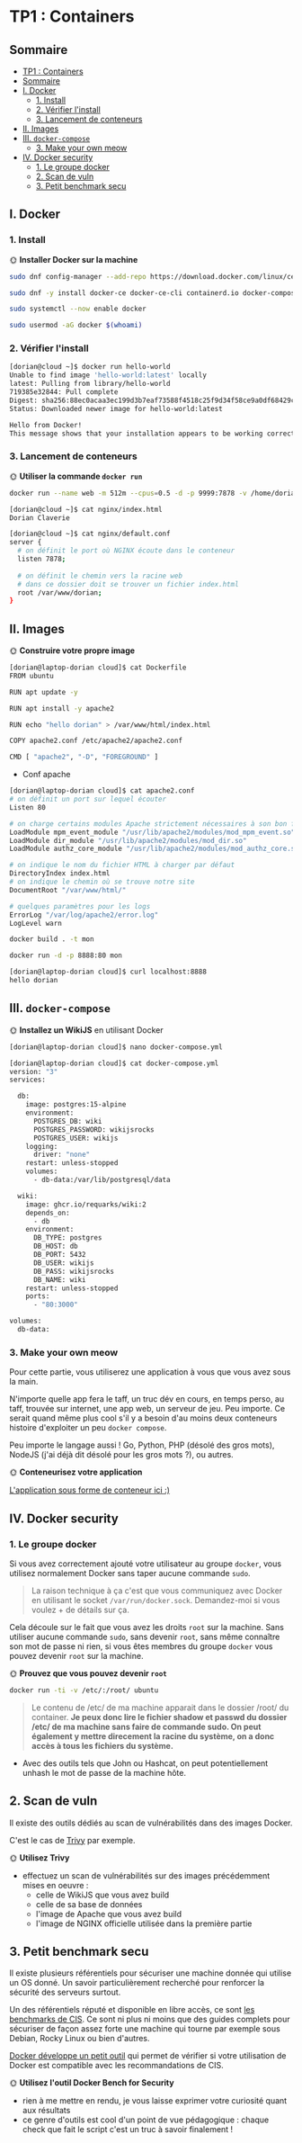 # TP1 : Containers

## Sommaire

- [TP1 : Containers](#tp1--containers)
- [Sommaire](#sommaire)
- [I. Docker](#i-docker)
  - [1. Install](#1-install)
  - [2. Vérifier l'install](#2-vérifier-linstall)
  - [3. Lancement de conteneurs](#3-lancement-de-conteneurs)
- [II. Images](#ii-images)
- [III. `docker-compose`](#iii-docker-compose)
  - [3. Make your own meow](#3-make-your-own-meow)
- [IV. Docker security](#iv-docker-security)
  - [1. Le groupe docker](#1-le-groupe-docker)
  - [2. Scan de vuln](#2-scan-de-vuln)
  - [3. Petit benchmark secu](#3-petit-benchmark-secu)

## I. Docker

### 1. Install

🌞 **Installer Docker sur la machine**

```bash
sudo dnf config-manager --add-repo https://download.docker.com/linux/centos/docker-ce.repo
```

```bash
sudo dnf -y install docker-ce docker-ce-cli containerd.io docker-compose-plugin
```

```bash
sudo systemctl --now enable docker
```

```bash
sudo usermod -aG docker $(whoami)
```

### 2. Vérifier l'install

```bash
[dorian@cloud ~]$ docker run hello-world
Unable to find image 'hello-world:latest' locally
latest: Pulling from library/hello-world
719385e32844: Pull complete 
Digest: sha256:88ec0acaa3ec199d3b7eaf73588f4518c25f9d34f58ce9a0df68429c5af48e8d
Status: Downloaded newer image for hello-world:latest

Hello from Docker!
This message shows that your installation appears to be working correctly.
```

### 3. Lancement de conteneurs

🌞 **Utiliser la commande `docker run`**

```bash
docker run --name web -m 512m --cpus=0.5 -d -p 9999:7878 -v /home/dorian/nginx/index.html:/var/www/dorian/index.html -v /home/dorian/nginx/default.conf:/etc/nginx/conf.d/toto.conf nginx
```

```bash
[dorian@cloud ~]$ cat nginx/index.html 
Dorian Claverie
```

```bash
[dorian@cloud ~]$ cat nginx/default.conf 
server {
  # on définit le port où NGINX écoute dans le conteneur
  listen 7878;
  
  # on définit le chemin vers la racine web
  # dans ce dossier doit se trouver un fichier index.html
  root /var/www/dorian; 
}
```

## II. Images

🌞 **Construire votre propre image**

```bash
[dorian@laptop-dorian cloud]$ cat Dockerfile 
FROM ubuntu

RUN apt update -y

RUN apt install -y apache2

RUN echo "hello dorian" > /var/www/html/index.html 

COPY apache2.conf /etc/apache2/apache2.conf

CMD [ "apache2", "-D", "FOREGROUND" ]
```

- Conf apache

```bash
[dorian@laptop-dorian cloud]$ cat apache2.conf 
# on définit un port sur lequel écouter
Listen 80

# on charge certains modules Apache strictement nécessaires à son bon fonctionnement
LoadModule mpm_event_module "/usr/lib/apache2/modules/mod_mpm_event.so"
LoadModule dir_module "/usr/lib/apache2/modules/mod_dir.so"
LoadModule authz_core_module "/usr/lib/apache2/modules/mod_authz_core.so"

# on indique le nom du fichier HTML à charger par défaut
DirectoryIndex index.html
# on indique le chemin où se trouve notre site
DocumentRoot "/var/www/html/"

# quelques paramètres pour les logs
ErrorLog "/var/log/apache2/error.log"
LogLevel warn
```

```bash
docker build . -t mon
```

```bash
docker run -d -p 8888:80 mon
```

```bash
[dorian@laptop-dorian cloud]$ curl localhost:8888
hello dorian
```

## III. `docker-compose`

🌞 **Installez un WikiJS** en utilisant Docker

```bash
[dorian@laptop-dorian cloud]$ nano docker-compose.yml
```

```bash
[dorian@laptop-dorian cloud]$ cat docker-compose.yml
version: "3"
services:

  db:
    image: postgres:15-alpine
    environment:
      POSTGRES_DB: wiki
      POSTGRES_PASSWORD: wikijsrocks
      POSTGRES_USER: wikijs
    logging:
      driver: "none"
    restart: unless-stopped
    volumes:
      - db-data:/var/lib/postgresql/data

  wiki:
    image: ghcr.io/requarks/wiki:2
    depends_on:
      - db
    environment:
      DB_TYPE: postgres
      DB_HOST: db
      DB_PORT: 5432
      DB_USER: wikijs
      DB_PASS: wikijsrocks
      DB_NAME: wiki
    restart: unless-stopped
    ports:
      - "80:3000"

volumes:
  db-data:
```

### 3. Make your own meow

Pour cette partie, vous utiliserez une application à vous que vous avez sous la main.

N'importe quelle app fera le taff, un truc dév en cours, en temps perso, au taff, trouvée sur internet, une app web, un serveur de jeu. Peu importe. Ce serait quand même plus cool s'il y a besoin d'au moins deux conteneurs histoire d'exploiter un peu `docker compose`.

Peu importe le langage aussi ! Go, Python, PHP (désolé des gros mots), NodeJS (j'ai déjà dit désolé pour les gros mots ?), ou autres.

🌞 **Conteneurisez votre application**

 [L'application sous forme de conteneur ici :)](./app)

## IV. Docker security

### 1. Le groupe docker

Si vous avez correctement ajouté votre utilisateur au groupe `docker`, vous utilisez normalement Docker sans taper aucune commande `sudo`.

> La raison technique à ça c'est que vous communiquez avec Docker en utilisant le socket `/var/run/docker.sock`. Demandez-moi si vous voulez + de détails sur ça.

Cela découle sur le fait que vous avez les droits `root` sur la machine. Sans utiliser aucune commande `sudo`, sans devenir `root`, sans même connaître son mot de passe ni rien, si vous êtes membres du groupe `docker` vous pouvez devenir `root` sur la machine.

🌞 **Prouvez que vous pouvez devenir `root`**

```bash
docker run -ti -v /etc/:/root/ ubuntu
```

> Le contenu de /etc/ de ma machine apparait dans le dossier /root/ du container.
**Je peux donc lire le fichier shadow et passwd du dossier /etc/ de ma machine sans faire de commande sudo. On peut également y mettre direcement la racine du système, on a donc accès à tous les fichiers du système.**

- Avec des outils tels que John ou Hashcat, on peut potentiellement unhash le mot de passe de la machine hôte.

## 2. Scan de vuln

Il existe des outils dédiés au scan de vulnérabilités dans des images Docker.

C'est le cas de [Trivy](https://github.com/aquasecurity/trivy) par exemple.

🌞 **Utilisez Trivy**

- effectuez un scan de vulnérabilités sur des images précédemment mises en oeuvre :
  - celle de WikiJS que vous avez build
  - celle de sa base de données
  - l'image de Apache que vous avez build
  - l'image de NGINX officielle utilisée dans la première partie

## 3. Petit benchmark secu

Il existe plusieurs référentiels pour sécuriser une machine donnée qui utilise un OS donné. Un savoir particulièrement recherché pour renforcer la sécurité des serveurs surtout.

Un des référentiels réputé et disponible en libre accès, ce sont [les benchmarks de CIS](https://www.cisecurity.org/cis-benchmarks). Ce sont ni plus ni moins que des guides complets pour sécuriser de façon assez forte une machine qui tourne par exemple sous Debian, Rocky Linux ou bien d'autres.

[Docker développe un petit outil](https://github.com/docker/docker-bench-security) qui permet de vérifier si votre utilisation de Docker est compatible avec les recommandations de CIS.

🌞 **Utilisez l'outil Docker Bench for Security**

- rien à me mettre en rendu, je vous laisse exprimer votre curiosité quant aux résultats
- ce genre d'outils est cool d'un point de vue pédagogique : chaque check que fait le script c'est un truc à savoir finalement !
